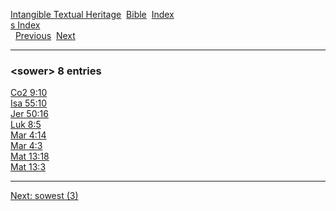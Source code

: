 [Intangible Textual Heritage](../../index)  [Bible](../index) 
[Index](index)   
[s Index](_s_)  
  [Previous](c10729)  [Next](c10731) 

------------------------------------------------------------------------

### &lt;sower&gt; 8 entries

[Co2 9:10](../kjv/co2009.htm#010)  
[Isa 55:10](../kjv/isa055.htm#010)  
[Jer 50:16](../kjv/jer050.htm#016)  
[Luk 8:5](../kjv/luk008.htm#005)  
[Mar 4:14](../kjv/mar004.htm#014)  
[Mar 4:3](../kjv/mar004.htm#003)  
[Mat 13:18](../kjv/mat013.htm#018)  
[Mat 13:3](../kjv/mat013.htm#003)  

------------------------------------------------------------------------

[Next: sowest (3)](c10731)
